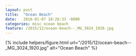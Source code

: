 ```yaml
---
layout: post
title:  "Ocean Beach"
date:   2016-01-07 18:26:33 -0800
categories: misc ocean beach
feature: /2015/12/ocean-beach--_MG_3024_1920.jpg
---
```

{% include helpers/figure.html url="/2015/12/ocean-beach--_MG_3024_1920.jpg" alt="Ocean Beach" %}
